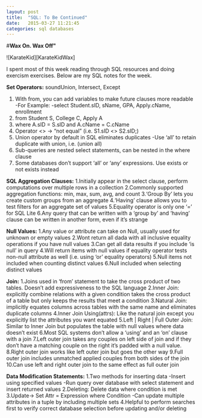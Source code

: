 ```yaml
---
layout: post
title:  "SQL: To Be Continued"
date:   2015-03-27 11:21:45
categories: sql databases
---
```


#**Wax On. Wax Off"**

![KarateKid][KarateKidWax]


I spent most of this week reading through SQL resources and doing exercism exercises. Below are my SQL notes for the week.

**Set Operators:**
soundUnion, Intersect, Except
1. With from, you can add variables to make future clauses more readable
-For Example:
-select Student.sID, sName, GPA, Apply.cName, enrollment
2. from Student S, College C, Apply A
3. where A.sID = S.sID and A.cName = C.cName
4. Operator <>	→ “not equal” (i.e. S1.sID <> S2.sID;)
5. Union operator by default in SQL eliminates duplicates
-Use ‘all’ to retain duplicate with union, i.e. (union all)
6. Sub-queries are nested select statements, can be nested in the where clause
7. Some databases don’t support ‘all’ or ‘any’ expressions.  Use exists or not exists instead

**SQL Aggregation Clauses:**
1.Initially appear in the select clause, perform computations over multiple rows in a collection
2.Commonly supported aggregation functions: min, max, sum, avg, and count
3.‘Group By’ lets you create custom groups from an aggregate 
4.‘Having’ clause allows you to test filters for an aggregate set of values
5.Equality operator is only one ‘=’ for SQL Lite 
6.Any query that can be written with a ‘group by’ and ‘having’ clause can be written in another form, even if it’s strange 

**Null Values:**
1.Any value or attribute can take on Null, usually used for unknown or empty values
2.Wont return all dada with all inclusive equality operations if you have null values
3.Can get all data results if you include ‘is null’ in query
4.Will return items with null values if equality operator tests non-null attribute as well (i.e. using ‘or’ equality operators) 
5.Null items not included when counting distinct values
6.Null included when selecting distinct values 

**Join:**
1.Joins used in ‘from’ statement to take the cross product of two tables. Doesn’t add expressiveness to the SQL language
2.Inner Join: explicitly combine relations with a given condition takes the cross product of a table but only keeps the results that meet a condition 
3.Natural Join: implicitly equates columns across tables with the same name and eliminates duplicate columns
4.Inner Join Using(attrs): Like the natural join except you explicitly list the attributes you want equated
5.Left | Right | Full Outer Join: Similar to Inner Join but populates the table with null values where data doesn’t exist
6.Most SQL systems don’t allow a ‘using’ and an ‘on’ clause with a join
7.Left outer join takes any couples on left side of join and if they don’t have a matching couple on the right it’s padded with a null value.
8.Right outer join works like left outer join but goes the other way
9.Full outer join includes unmatched applied couples from both sides of the join
10.Can use left and right outer join to the same effect as full outer join


**Data Modification Statements:**
1.Two methods for inserting data
-Insert using specified values
-Run query over database with select statement and insert returned values
2.Deleting: Delete data where condition is met
3.Update→  Set Attr = Expression where Condition
-Can update multiple attributes in a tuple by including multiple sets
4.Helpful to perform searches first to verify correct database selection before updating and/or deleting


[KrateKidWax]: http://jargonfiles.files.wordpress.com/2013/02/waxonwaxoff.jpg
